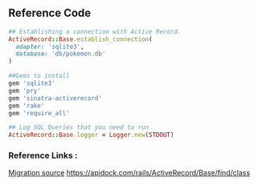 ## Reference Code
```ruby
## Establishing a connection with Active Record.
ActiveRecord::Base.establish_connection(
  adapter: 'sqlite3',
  database: 'db/pokemon.db'
)

##Gems to install
gem 'sqlite3'
gem 'pry'
gem 'sinatra-activerecord'
gem 'rake'
gem 'require_all'

## Log SQL Queries that you need to run
ActiveRecord::Base.logger = Logger.new(STDOUT)
```
### Reference Links :
[Migration source](https://apidock.com/rails/ActiveRecord/ConnectionAdapters/SchemaStatements/create_table)
https://apidock.com/rails/ActiveRecord/Base/find/class
